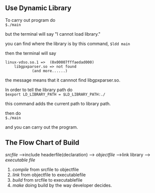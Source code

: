 ## Use Dynamic Library
To carry out program do  
`$./main`

but the terminal will say "I cannot load library."

you can find where the library is by this command,
`$ldd main`

then the terminal will say
```
linux-vdso.so.1 =>  (0x00007fffaedad000)
	libgpxparser.so => not found
			(and more......)
```
the message means that it cannnot find libgpxparser.so.

In order to tell the library path do  
`$export LD_LIBRARY_PATH = $LD_LIBRARY_PATH:./`

this command adds the current path to library path.

then do  
`$./main`

and you can carry out the program.



## The Flow Chart of Build
              
*srcfile* -->include headerfile(declaration) --> *objectfile* -->link library --> *executable file*  

1. *compile* from srcfile to objectfile 
2. *link* from objectfile to executablefile
3. *build* from srcfile to executablefile
4. *make* doing build by the way developer decides. 

